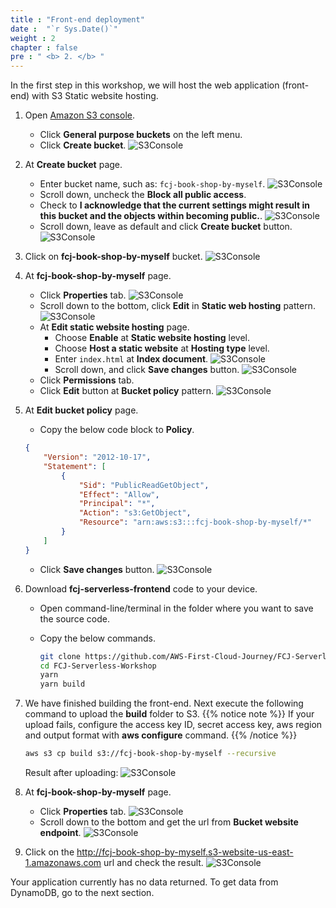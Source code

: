 ```yaml
---
title : "Front-end deployment"
date :  "`r Sys.Date()`" 
weight : 2 
chapter : false
pre : " <b> 2. </b> "
---
```

In the first step in this workshop, we will host the web application (front-end) with S3 Static website hosting.

1. Open [Amazon S3 console](https://s3.console.aws.amazon.com/s3/get-started?region=us-east-1).
    - Click **General purpose buckets** on the left menu.
    - Click **Create bucket**.
![S3Console](/images/temp/1/1.png?width=90pc)

2. At **Create bucket** page.
    - Enter bucket name, such as: `fcj-book-shop-by-myself`.
      ![S3Console](/images/temp/1/2.png?width=90pc)
    - Scroll down, uncheck the **Block all public access**.
    - Check to **I acknowledge that the current settings might result in this bucket and the objects within becoming public.**.
      ![S3Console](/images/temp/1/3.png?width=90pc)
    - Scroll down, leave as default and click **Create bucket** button.
      ![S3Console](/images/temp/1/4.png?width=90pc)

3. Click on **fcj-book-shop-by-myself** bucket.
    ![S3Console](/images/temp/1/5.png?width=90pc)

4. At **fcj-book-shop-by-myself** page.
    - Click **Properties** tab.
      ![S3Console](/images/temp/1/6.png?width=90pc)
    - Scroll down to the bottom, click **Edit** in **Static web hosting** pattern.
      ![S3Console](/images/temp/1/7.png?width=90pc)
    - At **Edit static website hosting** page.
      - Choose **Enable** at **Static website hosting** level.
      - Choose **Host a static website** at **Hosting type** level.
      - Enter `index.html` at **Index document**.
        ![S3Console](/images/temp/1/8.png?width=90pc)
      - Scroll down, and click **Save changes** button.
        ![S3Console](/images/temp/1/9.png?width=90pc)
    - Click **Permissions** tab.
    - Click **Edit** button at **Bucket policy** pattern.
      ![S3Console](/images/temp/1/10.png?width=90pc)

5. At **Edit bucket policy** page.
    - Copy the below code block to **Policy**.

    ```json
    {
        "Version": "2012-10-17",
        "Statement": [
            {
                "Sid": "PublicReadGetObject",
                "Effect": "Allow",
                "Principal": "*",
                "Action": "s3:GetObject",
                "Resource": "arn:aws:s3:::fcj-book-shop-by-myself/*"
            }
        ]
    }
    ```

    - Click **Save changes** button.
      ![S3Console](/images/temp/1/11.png?width=90pc)

6. Download **fcj-serverless-frontend** code to your device.
    - Open command-line/terminal in the folder where you want to save the source code.
    - Copy the below commands.

        ```bash
        git clone https://github.com/AWS-First-Cloud-Journey/FCJ-Serverless-Workshop.git
        cd FCJ-Serverless-Workshop
        yarn
        yarn build
        ```

7. We have finished building the front-end. Next execute the following command to upload the **build** folder to S3.
  {{% notice note %}}
  If your upload fails, configure the access key ID, secret access key, aws region and output format with **aws configure** command.
  {{% /notice %}}

    ```bash
    aws s3 cp build s3://fcj-book-shop-by-myself --recursive
    ```

    Result after uploading:
    ![S3Console](/images/temp/1/12.png?width=90pc)

8. At **fcj-book-shop-by-myself** page.
    - Click **Properties** tab.
      ![S3Console](/images/temp/1/6.png?width=90pc)
    - Scroll down to the bottom and get the url from **Bucket website endpoint**.
      ![S3Console](/images/temp/1/13.png?width=90pc)

9. Click on the <http://fcj-book-shop-by-myself.s3-website-us-east-1.amazonaws.com> url and check the result.
    ![S3Console](/images/temp/1/14.png?width=90pc)

Your application currently has no data returned. To get data from DynamoDB, go to the next section.
